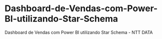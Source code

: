 # Dashboard-de-Vendas-com-Power-BI-utilizando-Star-Schema
Dashboard de Vendas com Power BI utilizando Star Schema - NTT DATA
